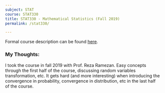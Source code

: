 ```yaml
---
subject: STAT
course: STAT330
title: STAT330 - Mathematical Statistics (Fall 2019)
permalink: /stat330/

---
```


Formal course description can be found [here](https://ugradcalendar.uwaterloo.ca/courses/STAT/330).

### My Thoughts:

I took the course in fall 2019 with Prof. Reza Ramezan. Easy concepts through the first half of the course, discussing random variables transformation, etc. It gets hard (and more interesting) when introducing the convergence in probability, convergence in distribution, etc in the last half of the course. 

